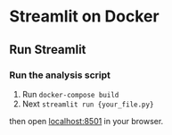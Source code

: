 # Streamlit on Docker

## Run Streamlit

### Run the analysis script

1. Run `docker-compose build`
2. Next `streamlit run {your_file.py}`

then open [localhost:8501](http://localhost:8501) in your browser.
